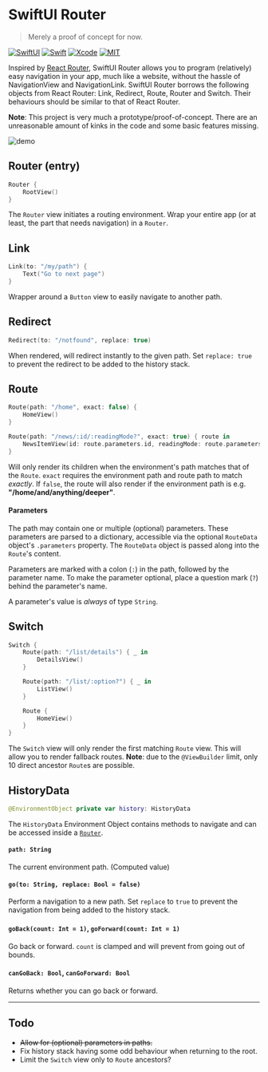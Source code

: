 SwiftUI Router
==============
> Merely a proof of concept for now.

[![SwiftUI](https://img.shields.io/badge/SwiftUI-orange.svg)](https://developer.apple.com/xcode/swiftui)
[![Swift](https://img.shields.io/badge/Swift-5.1-orange.svg)](https://swift.org)
[![Xcode](https://img.shields.io/badge/Xcode-11.1-blue.svg)](https://developer.apple.com/xcode)
[![MIT](https://img.shields.io/badge/license-MIT-green.svg)](https://opensource.org/licenses/MIT)

Inspired by [React Router](https://github.com/ReactTraining/react-router), SwiftUI Router allows you to program (relatively) easy navigation in your app, much like a website, without the hassle of NavigationView and NavigationLink. SwiftUI Router borrows the following objects from React Router: Link, Redirect, Route, Router and Switch. Their behaviours should be similar to that of React Router.

**Note**: This project is very much a prototype/proof-of-concept. There are an unreasonable amount of kinks in the code and some basic features missing.

![demo](https://raw.githubusercontent.com/frzi/SwiftUIRouter/master/swiftui-router-demo.gif)

## Router (entry)
```swift
Router {
    RootView()
}
```
The `Router` view initiates a routing environment. Wrap your entire app (or at least, the part that needs navigation) in a `Router`.

## Link
```swift
Link(to: "/my/path") {
    Text("Go to next page")
}
```
Wrapper around a `Button` view to easily navigate to another path.

## Redirect
```swift
Redirect(to: "/notfound", replace: true)
```
When rendered, will redirect instantly to the given path. Set `replace: true` to prevent the redirect to be added to the history stack.

## Route
```swift
Route(path: "/home", exact: false) {
    HomeView()
}

Route(path: "/news/:id/:readingMode?", exact: true) { route in
    NewsItemView(id: route.parameters.id, readingMode: route.parameters.readingMode)
}
```
Will only render its children when the environment's path matches that of the `Route`. `exact` requires the environment path and route path to match *exactly*. If `false`, the route will also render if the environment path is e.g. **"/home/and/anything/deeper"**.

#### Parameters
The path may contain one or multiple (optional) parameters. These parameters are parsed to a dictionary, accessible via the optional `RouteData` object's `.parameters` property. The `RouteData` object is passed along into the `Route`'s content.

Parameters are marked with a colon (`:`) in the path, followed by the parameter name. To make the parameter optional, place a question mark (`?`) behind the parameter's name.

A parameter's value is *always* of type `String`.

## Switch
```swift
Switch {
    Route(path: "/list/details") { _ in 
        DetailsView()
    }

    Route(path: "/list/:option?") { _ in 
        ListView()
    }

    Route {
        HomeView()
    }
}
```
The `Switch` view will only render the first matching `Route` view. This will allow you to render fallback routes. **Note**: due to the `@ViewBuilder` limit, only 10 direct ancestor `Route`s are possible.

## HistoryData
```swift
@EnvironmentObject private var history: HistoryData
```
The `HistoryData` Environment Object contains methods to navigate and can be accessed inside a [`Router`](#router-(entry)).


#### `path: String`
The current environment path. (Computed value)

#### `go(to: String, replace: Bool = false)`
Perform a navigation to a new path. Set `replace` to `true` to prevent the navigation from being added to the history stack.

#### `goBack(count: Int = 1)`, `goForward(count: Int = 1)`
Go back or forward. `count` is clamped and will prevent from going out of bounds.

#### `canGoBack: Bool`, `canGoForward: Bool`
Returns whether you can go back or forward.

-----

## Todo
* ~~Allow for (optional) parameters in paths.~~
* Fix history stack having some odd behaviour when returning to the root.
* Limit the `Switch` view only to `Route` ancestors?

